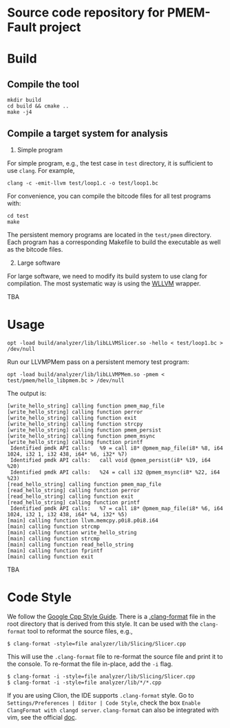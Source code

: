 # Source code repository for PMEM-Fault project

# Build

## Compile the tool

```
mkdir build
cd build && cmake ..
make -j4
```

## Compile a target system for analysis

1. Simple program

For simple program, e.g., the test case in `test` directory, it is sufficient to
use `clang`. For example,

```
clang -c -emit-llvm test/loop1.c -o test/loop1.bc
```

For convenience, you can compile the bitcode files for all test programs with:
```
cd test
make
```

The persistent memory programs are located in the `test/pmem` directory. Each
program has a corresponding Makefile to build the executable as well as the
bitcode files.

2. Large software

For large software, we need to modify its build system to use clang for compilation.
The most systematic way is using the [WLLVM](https://github.com/travitch/whole-program-llvm) wrapper.

TBA

# Usage

```
opt -load build/analyzer/lib/libLLVMSlicer.so -hello < test/loop1.bc > /dev/null
```

Run our LLVMPMem pass on a persistent memory test program:

```
opt -load build/analyzer/lib/libLLVMPMem.so -pmem < test/pmem/hello_libpmem.bc > /dev/null
```

The output is:
```
[write_hello_string] calling function pmem_map_file
[write_hello_string] calling function perror
[write_hello_string] calling function exit
[write_hello_string] calling function strcpy
[write_hello_string] calling function pmem_persist
[write_hello_string] calling function pmem_msync
[write_hello_string] calling function printf
 Identified pmdk API calls:   %9 = call i8* @pmem_map_file(i8* %8, i64 1024, i32 1, i32 438, i64* %6, i32* %7)
 Identified pmdk API calls:   call void @pmem_persist(i8* %19, i64 %20)
 Identified pmdk API calls:   %24 = call i32 @pmem_msync(i8* %22, i64 %23)
[read_hello_string] calling function pmem_map_file
[read_hello_string] calling function perror
[read_hello_string] calling function exit
[read_hello_string] calling function printf
 Identified pmdk API calls:   %7 = call i8* @pmem_map_file(i8* %6, i64 1024, i32 1, i32 438, i64* %4, i32* %5)
[main] calling function llvm.memcpy.p0i8.p0i8.i64
[main] calling function strcmp
[main] calling function write_hello_string
[main] calling function strcmp
[main] calling function read_hello_string
[main] calling function fprintf
[main] calling function exit
```


TBA

# Code Style
We follow the [Google Cpp Style Guide](https://google.github.io/styleguide/cppguide.html#Formatting). 
There is a [.clang-format](.clang-format) file in the root directory that is derived from this style.
It can be used with the `clang-format` tool to reformat the source files, e.g.,

```
$ clang-format -style=file analyzer/lib/Slicing/Slicer.cpp
```

This will use the `.clang-format` file to re-format the source file and print it to the console. 
To re-format the file in-place, add the `-i` flag.

```
$ clang-format -i -style=file analyzer/lib/Slicing/Slicer.cpp
$ clang-format -i -style=file analyzer/lib/*/*.cpp
```

If you are using Clion, the IDE supports `.clang-format` style. Go to `Settings/Preferences | Editor | Code Style`, 
check the box `Enable ClangFormat with clangd server`. `clang-format` can also be integrated with 
vim, see the official [doc](http://clang.llvm.org/docs/ClangFormat.html#clion-integration).
